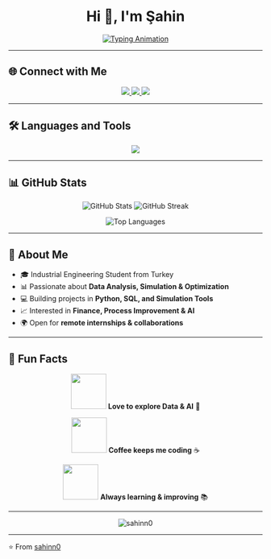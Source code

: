 <h1 align="center">Hi 👋, I'm Şahin</h1>

<p align="center">
  <a href="https://git.io/typing-svg">
    <img src="https://readme-typing-svg.herokuapp.com?font=Fira+Code&size=22&pause=1000&color=F72E91&center=true&vCenter=true&width=500&lines=Industrial+Engineer;Data+Analyst+%7C+Python+Developer;Process+Improvement+Enthusiast;Finance+%26+AI+Explorer" alt="Typing Animation" />
  </a>
</p>

---

## 🌐 Connect with Me
<p align="center">
  <a href="https://www.linkedin.com/in/ahmet-%C5%9Fahin-karakaya-95300b24a/" target="blank">
    <img src="https://img.shields.io/badge/-LinkedIn-%230077B5?style=for-the-badge&logo=linkedin&logoColor=white" />
  </a>
  <a href="https://instagram.com/aahmet.karakaya" target="blank">
    <img src="https://img.shields.io/badge/-Instagram-%23E4405F?style=for-the-badge&logo=instagram&logoColor=white" />
  </a>
  <a href="https://www.leetcode.com/sahinn0" target="blank">
    <img src="https://img.shields.io/badge/-LeetCode-%23FFA116?style=for-the-badge&logo=leetcode&logoColor=black" />
  </a>
</p>

---

## 🛠 Languages and Tools
<p align="center">
  <img src="https://skillicons.dev/icons?i=python,mysql,mongodb,git,linux,csharp,azure,postgresql,github,docker" />
</p>

---

## 📊 GitHub Stats
<p align="center">
  <img src="https://github-readme-stats.vercel.app/api?username=sahinn0&show_icons=true&theme=tokyonight" alt="GitHub Stats" />
  <img src="https://github-readme-streak-stats.herokuapp.com/?user=sahinn0&theme=tokyonight" alt="GitHub Streak" />
</p>

<p align="center">
  <img src="https://github-readme-stats.vercel.app/api/top-langs/?username=sahinn0&layout=compact&theme=tokyonight" alt="Top Languages" />
</p>

---

## 🚀 About Me
- 🎓 Industrial Engineering Student from Turkey  
- 📊 Passionate about **Data Analysis, Simulation & Optimization**  
- 💻 Building projects in **Python, SQL, and Simulation Tools**  
- 📈 Interested in **Finance, Process Improvement & AI**  
- 🌍 Open for **remote internships & collaborations**  

---

## 🎉 Fun Facts
<p align="center">
  <img src="https://media.giphy.com/media/26AHONQ79FdWZhAI0/giphy.gif" width="70">  
  <b>Love to explore Data & AI</b> 🤖  
</p>
<p align="center">
  <img src="https://media.giphy.com/media/3oriO0OEd9QIDdllqo/giphy.gif" width="70">  
  <b>Coffee keeps me coding</b> ☕  
</p>
<p align="center">
  <img src="https://media.giphy.com/media/xT9IgzoKnwFNmISR8I/giphy.gif" width="70">  
  <b>Always learning & improving</b> 📚  
</p>

---

<p align="center">
  <img src="https://komarev.com/ghpvc/?username=sahinn0&label=Profile%20views&color=brightgreen&style=for-the-badge" alt="sahinn0" />
</p>

---
⭐️ From [sahinn0](https://github.com/sahinn0)
